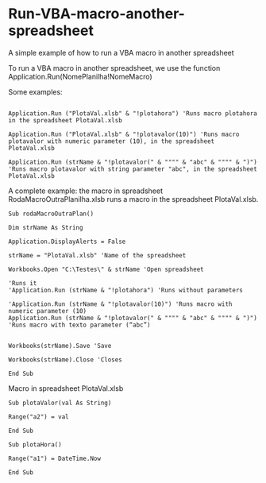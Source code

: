 # Run-VBA-macro-another-spreadsheet
A simple example of how to run a VBA macro in another spreadsheet

To run a VBA macro in another spreadsheet, we use the function Application.Run(NomePlanilha!NomeMacro)

Some examples: 
```VB

Application.Run ("PlotaVal.xlsb" & "!plotahora") 'Runs macro plotahora in the spreadsheet PlotaVal.xlsb
 
Application.Run ("PlotaVal.xlsb" & "!plotavalor(10)") 'Runs macro plotavalor with numeric parameter (10), in the spreadsheet PlotaVal.xlsb
 
Application.Run (strName & "!plotavalor(" & """" & "abc" & """" & ")") 'Runs macro plotavalor with string parameter "abc", in the spreadsheet PlotaVal.xlsb

```

A complete example: the macro in spreadsheet RodaMacroOutraPlanilha.xlsb runs a macro in the spreadsheet PlotaVal.xlsb.
```VB
Sub rodaMacroOutraPlan()
 
Dim strName As String
 
Application.DisplayAlerts = False
  
strName = "PlotaVal.xlsb" 'Name of the spreadsheet
   
Workbooks.Open "C:\Testes\" & strName 'Open spreadsheet

'Runs it
'Application.Run (strName & "!plotahora") 'Runs without parameters
 
'Application.Run (strName & "!plotavalor(10)") 'Runs macro with numeric parameter (10)
Application.Run (strName & "!plotavalor(" & """" & "abc" & """" & ")") 'Runs macro with texto parameter (“abc”)
 

Workbooks(strName).Save 'Save
  
Workbooks(strName).Close 'Closes
 
End Sub
```

Macro in spreadsheet PlotaVal.xlsb
```VB
Sub plotaValor(val As String)
 
Range("a2") = val
 
End Sub
 
Sub plotaHora()
 
Range("a1") = DateTime.Now
 
End Sub
```
